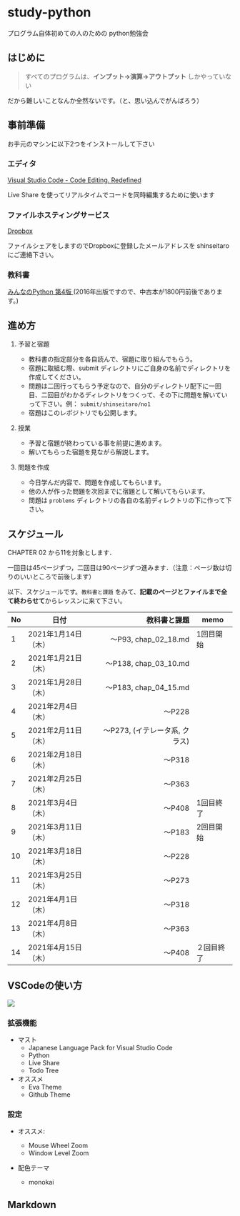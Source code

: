 # study-python
プログラム自体初めての人のための python勉強会

## はじめに

> すべてのプログラムは、**インプット→演算→アウトプット** しかやっていない

だから難しいことなんか全然ないです。（と、思い込んでがんばろう）

## 事前準備

お手元のマシンに以下2つをインストールして下さい

### エディタ
[Visual Studio Code - Code Editing. Redefined](https://code.visualstudio.com/)

Live Share を使ってリアルタイムでコードを同時編集するために使います

### ファイルホスティングサービス
[Dropbox](https://www.dropbox.com/)

ファイルシェアをしますのでDropboxに登録したメールアドレスを shinseitaro にご連絡下さい。

### 教科書

[みんなのPython 第4版 ](https://www.amazon.co.jp/dp/479738946X)(2016年出版ですので、中古本が1800円前後であります。)

## 進め方
1. 予習と宿題
    + 教科書の指定部分を各自読んで、宿題に取り組んでもらう。
    + 宿題に取組む際、submit ディレクトリにご自身の名前でディレクトリを作成してください。
    + 問題は二回行ってもらう予定なので、自分のディレクトリ配下に一回目、二回目がわかるディレクトリをつくって、その下に問題を解いていって下さい。例： `submit/shinseitaro/no1` 
    + 宿題はこのレポジトリでも公開します。

1. 授業
    + 予習と宿題が終わっている事を前提に進めます。
    + 解いてもらった宿題を見ながら解説します。
1. 問題を作成
    + 今日学んだ内容で、問題を作成してもらいます。
    + 他の人が作った問題を次回までに宿題として解いてもらいます。
    + 問題は `problems` ディレクトリの各自の名前ディレクトリの下に作って下さい。



## スケジュール 

CHAPTER 02 から11を対象とします．

一回目は45ページずつ，二回目は90ページずつ進みます．（注意：ページ数は切りのいいところで前後します）

以下、スケジュールです。`教科書と課題` をみて、**記載のページとファイルまで全て終わらせて**からレッスンに来て下さい。

No|日付|教科書と課題|memo
---|---|---:|---
1|2021年1月14日（木）|〜P93, chap_02_18.md|1回目開始
2|2021年1月21日（木）|〜P138, chap_03_10.md|
3|2021年1月28日（木）|〜P183, chap_04_15.md|
4|2021年2月4日（木）|〜P228|
5|2021年2月11日（木）|〜P273, (イテレータ系, クラス)|
6|2021年2月18日（木）|〜P318|
7|2021年2月25日（木）|〜P363|
8|2021年3月4日（木）|〜P408|1回目終了
9|2021年3月11日（木）|〜P183|2回目開始
10|2021年3月18日（木）|〜P228|
11|2021年3月25日（木）|〜P273|
12|2021年4月1日（木）|〜P318|
13|2021年4月8日（木）|〜P363|
14|2021年4月15日（木）|〜P408|２回目終了


## VSCodeの使い方


![](https://i.imgur.com/Ltk3oht.jpg)

### 拡張機能
+ マスト
    + Japanese Language Pack for Visual Studio Code
    + Python
    + Live Share
    + Todo Tree
+ オススメ
    + Eva Theme 
    + Github Theme
    

### 設定
+ オススメ: 
    + Mouse Wheel Zoom
    + Window Level Zoom

+ 配色テーマ
    + monokai 

## Markdown 



